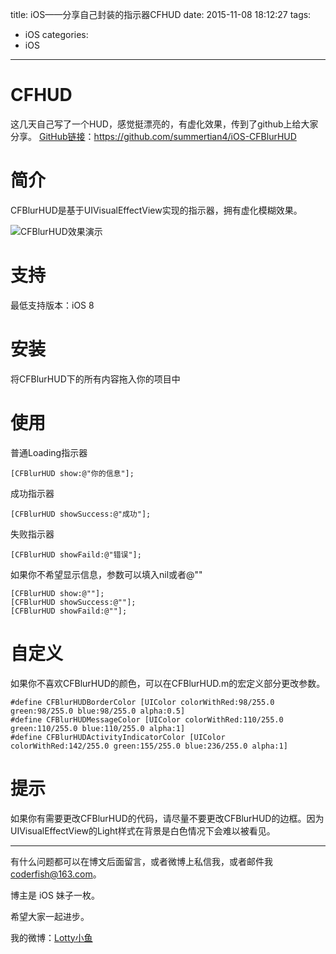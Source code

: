 title: iOS——分享自己封装的指示器CFHUD
date: 2015-11-08 18:12:27
tags:
  - iOS
categories:
  - iOS
---


# CFHUD
这几天自己写了一个HUD，感觉挺漂亮的，有虚化效果，传到了github上给大家分享。
[GitHub链接](https://github.com/summertian4/iOS-CFBlurHUD)：https://github.com/summertian4/iOS-CFBlurHUD


# 简介
CFBlurHUD是基于UIVisualEffectView实现的指示器，拥有虚化模糊效果。

![CFBlurHUD效果演示](https://github.com/summertian4/Images/blob/master/blog/github_iOS-CFBlurHUD-show.gif?raw=true)

<!--more-->

# 支持
最低支持版本：iOS 8

# 安装
将CFBlurHUD下的所有内容拖入你的项目中

# 使用

普通Loading指示器

```objc
[CFBlurHUD show:@"你的信息"];

```

成功指示器

```objc
[CFBlurHUD showSuccess:@"成功"];

```

失败指示器

```objc
[CFBlurHUD showFaild:@"错误"];

```

如果你不希望显示信息，参数可以填入nil或者@""

```objc
[CFBlurHUD show:@""];
[CFBlurHUD showSuccess:@""];
[CFBlurHUD showFaild:@""];

```

# 自定义
如果你不喜欢CFBlurHUD的颜色，可以在CFBlurHUD.m的宏定义部分更改参数。

```objc
#define CFBlurHUDBorderColor [UIColor colorWithRed:98/255.0 green:98/255.0 blue:98/255.0 alpha:0.5]
#define CFBlurHUDMessageColor [UIColor colorWithRed:110/255.0 green:110/255.0 blue:110/255.0 alpha:1]
#define CFBlurHUDActivityIndicatorColor [UIColor colorWithRed:142/255.0 green:155/255.0 blue:236/255.0 alpha:1]

```

# 提示
如果你有需要更改CFBlurHUD的代码，请尽量不要更改CFBlurHUD的边框。因为UIVisualEffectView的Light样式在背景是白色情况下会难以被看见。

----

有什么问题都可以在博文后面留言，或者微博上私信我，或者邮件我 <coderfish@163.com>。

博主是 iOS 妹子一枚。

希望大家一起进步。

我的微博：[Lotty小鱼](http://weibo.com/coderfish/)

